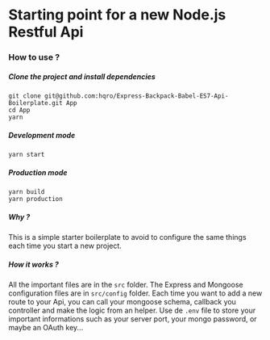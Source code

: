 # Starting point for a new Node.js Restful Api

### How to use ?

##### Clone the project and install dependencies

```
git clone git@github.com:hqro/Express-Backpack-Babel-ES7-Api-Boilerplate.git App
cd App
yarn
```

##### Development mode

```
yarn start
```

##### Production mode

```
yarn build
yarn production
```

##### Why ?

This is a simple starter boilerplate to avoid to configure the same things each time you start a new project.

##### How it works ?

All the important files are in the `src` folder. The Express and Mongoose configuration files are in `src/config` folder. Each time you want to add a new route to your Api, you can call your mongoose schema, callback you controller and make the logic from an helper.
Use de `.env` file to store your important informations such as your server port, your mongo password, or maybe an OAuth key...
